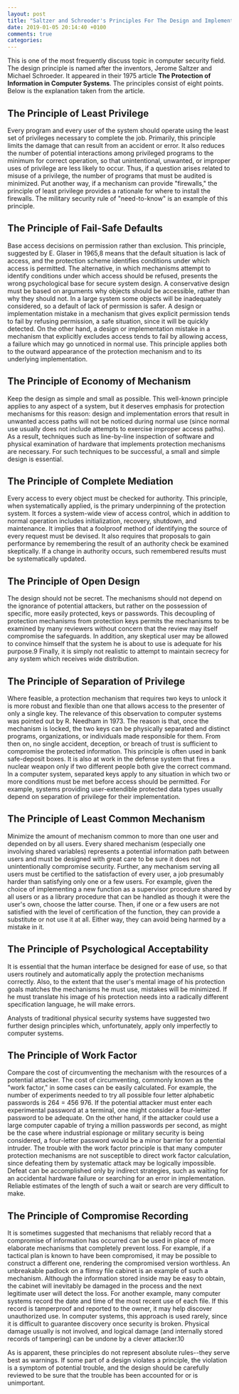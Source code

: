 ```yaml
---
layout: post
title: "Saltzer and Schreoder's Principles For The Design and Implementation Of Security Mechanisms"
date: 2019-01-05 20:14:40 +0100
comments: true
categories: 
---
```

This is one of the most frequently discuss topic in computer security field. The design principle is named after the inventors, Jerome Saltzer and Michael Schroeder. It appeared in their 1975 article <b>The Protection of Information in Computer Systems</b>. The principles consist of eight points. Below is the explanation taken from the article.

<!-- more -->

<h2>The Principle of Least Privilege</h2>
Every program and every user of the system should operate using the least set of privileges necessary to complete the job. Primarily, this principle limits the damage that can result from an accident or error. It also reduces the number of potential interactions among privileged programs to the minimum for correct operation, so that unintentional, unwanted, or improper uses of privilege are less likely to occur. Thus, if a question arises related to misuse of a privilege, the number of programs that must be audited is minimized. Put another way, if a mechanism can provide "firewalls," the principle of least privilege provides a rationale for where to install the firewalls. The military security rule of "need-to-know" is an example of this principle.

<h2>The Principle of Fail-Safe Defaults</h2>
Base access decisions on permission rather than exclusion. This principle, suggested by E. Glaser in 1965,8 means that the default situation is lack of access, and the protection scheme identifies conditions under which access is permitted. The alternative, in which mechanisms attempt to identify conditions under which access should be refused, presents the wrong psychological base for secure system design. A conservative design must be based on arguments why objects should be accessible, rather than why they should not. In a large system some objects will be inadequately considered, so a default of lack of permission is safer. A design or implementation mistake in a mechanism that gives explicit permission tends to fail by refusing permission, a safe situation, since it will be quickly detected. On the other hand, a design or implementation mistake in a mechanism that explicitly excludes access tends to fail by allowing access, a failure which may go unnoticed in normal use. This principle applies both to the outward appearance of the protection mechanism and to its underlying implementation.

<h2>The Principle of Economy of Mechanism</h2>
Keep the design as simple and small as possible. This well-known principle applies to any aspect of a system, but it deserves emphasis for protection mechanisms for this reason: design and implementation errors that result in unwanted access paths will not be noticed during normal use (since normal use usually does not include attempts to exercise improper access paths). As a result, techniques such as line-by-line inspection of software and physical examination of hardware that implements protection mechanisms are necessary. For such techniques to be successful, a small and simple design is essential.

<h2>The Principle of Complete Mediation</h2>
Every access to every object must be checked for authority. This principle, when systematically applied, is the primary underpinning of the protection system. It forces a system-wide view of access control, which in addition to normal operation includes initialization, recovery, shutdown, and maintenance. It implies that a foolproof method of identifying the source of every request must be devised. It also requires that proposals to gain performance by remembering the result of an authority check be examined skeptically. If a change in authority occurs, such remembered results must be systematically updated.

<h2>The Principle of Open Design</h2>
The design should not be secret. The mechanisms should not depend on the ignorance of potential attackers, but rather on the possession of specific, more easily protected, keys or passwords. This decoupling of protection mechanisms from protection keys permits the mechanisms to be examined by many reviewers without concern that the review may itself compromise the safeguards. In addition, any skeptical user may be allowed to convince himself that the system he is about to use is adequate for his purpose.9 Finally, it is simply not realistic to attempt to maintain secrecy for any system which receives wide distribution.

<h2>The Principle of Separation of Privilege</h2>
Where feasible, a protection mechanism that requires two keys to unlock it is more robust and flexible than one that allows access to the presenter of only a single key. The relevance of this observation to computer systems was pointed out by R. Needham in 1973. The reason is that, once the mechanism is locked, the two keys can be physically separated and distinct programs, organizations, or individuals made responsible for them. From then on, no single accident, deception, or breach of trust is sufficient to compromise the protected information. This principle is often used in bank safe-deposit boxes. It is also at work in the defense system that fires a nuclear weapon only if two different people both give the correct command. In a computer system, separated keys apply to any situation in which two or more conditions must be met before access should be permitted. For example, systems providing user-extendible protected data types usually depend on separation of privilege for their implementation.

<h2>The Principle of Least Common Mechanism</h2>
Minimize the amount of mechanism common to more than one user and depended on by all users. Every shared mechanism (especially one involving shared variables) represents a potential information path between users and must be designed with great care to be sure it does not unintentionally compromise security. Further, any mechanism serving all users must be certified to the satisfaction of every user, a job presumably harder than satisfying only one or a few users. For example, given the choice of implementing a new function as a supervisor procedure shared by all users or as a library procedure that can be handled as though it were the user's own, choose the latter course. Then, if one or a few users are not satisfied with the level of certification of the function, they can provide a substitute or not use it at all. Either way, they can avoid being harmed by a mistake in it.

<h2>The Principle of Psychological Acceptability</h2>
It is essential that the human interface be designed for ease of use, so that users routinely and automatically apply the protection mechanisms correctly. Also, to the extent that the user's mental image of his protection goals matches the mechanisms he must use, mistakes will be minimized. If he must translate his image of his protection needs into a radically different specification language, he will make errors.


Analysts of traditional physical security systems have suggested two further design principles which, unfortunately, apply only imperfectly to computer systems.
<h2>The Principle of Work Factor</h2>
Compare the cost of circumventing the mechanism with the resources of a potential attacker. The cost of circumventing, commonly known as the "work factor," in some cases can be easily calculated. For example, the number of experiments needed to try all possible four letter alphabetic passwords is 264 = 456 976. If the potential attacker must enter each experimental password at a terminal, one might consider a four-letter password to be adequate. On the other hand, if the attacker could use a large computer capable of trying a million passwords per second, as might be the case where industrial espionage or military security is being considered, a four-letter password would be a minor barrier for a potential intruder. The trouble with the work factor principle is that many computer protection mechanisms are not susceptible to direct work factor calculation, since defeating them by systematic attack may be logically impossible. Defeat can be accomplished only by indirect strategies, such as waiting for an accidental hardware failure or searching for an error in implementation. Reliable estimates of the length of such a wait or search are very difficult to make.

<h2>The Principle of Compromise Recording</h2>
It is sometimes suggested that mechanisms that reliably record that a compromise of information has occurred can be used in place of more elaborate mechanisms that completely prevent loss. For example, if a tactical plan is known to have been compromised, it may be possible to construct a different one, rendering the compromised version worthless. An unbreakable padlock on a flimsy file cabinet is an example of such a mechanism. Although the information stored inside may be easy to obtain, the cabinet will inevitably be damaged in the process and the next legitimate user will detect the loss. For another example, many computer systems record the date and time of the most recent use of each file. If this record is tamperproof and reported to the owner, it may help discover unauthorized use. In computer systems, this approach is used rarely, since it is difficult to guarantee discovery once security is broken. Physical damage usually is not involved, and logical damage (and internally stored records of tampering) can be undone by a clever attacker.10

As is apparent, these principles do not represent absolute rules--they serve best as warnings. If some part of a design violates a principle, the violation is a symptom of potential trouble, and the design should be carefully reviewed to be sure that the trouble has been accounted for or is unimportant.
